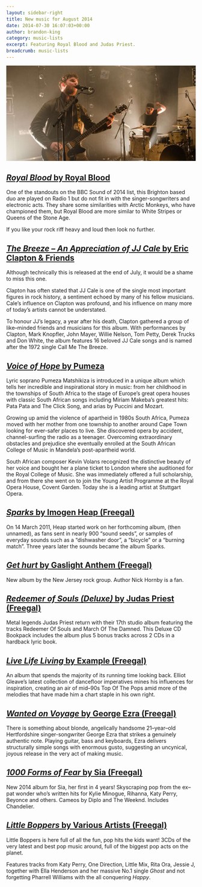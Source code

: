 ```yaml
---
layout: sidebar-right
title: New music for August 2014
date: 2014-07-30 16:07:03+00:00
author: brandon-king
category: music-lists
excerpt: Featuring Royal Blood and Judas Priest.
breadcrumb: music-lists
---
```

![Royal Blood](/images/featured/featured-royal-blood.jpg)

## [<cite>Royal Blood</cite> by Royal Blood](http://suffolk.spydus.co.uk/cgi-bin/spydus.exe/ENQ/OPAC/BIBENQ/44464255?QRY=CTIBIB%3C%20IRN%2841681775%29&QRYTEXT=Royal%20Blood%20[sound%20recording])

One of the standouts on the BBC Sound of 2014 list, this Brighton based duo are played on Radio 1 but do not fit in with the singer-songwriters and electronic acts. They share some similarities with Arctic Monkeys, who have championed them, but Royal Blood are more similar to White Stripes or Queens of the Stone Age.

If you like your rock riff heavy and loud then look no further.

## [<cite>The Breeze – An Appreciation of JJ Cale</cite> by Eric Clapton & Friends](http://suffolk.spydus.co.uk/cgi-bin/spydus.exe/ENQ/OPAC/BIBENQ/44520681?QRY=CTIBIB%3C%20IRN%2840612499%29&QRYTEXT=The%20breeze%20%3A%20An%20appreciation%20of%20J.J.%20Cale%20[sound%20recording])

Although technically this is released at the end of July, it would be a shame to miss this one.

Clapton has often stated that JJ Cale is one of the single most important figures in rock history, a sentiment echoed by many of his fellow musicians. Cale’s influence on Clapton was profound, and his influence on many more of today’s artists cannot be understated.

To honour JJ’s legacy, a year after his death, Clapton gathered a group of like–minded friends and musicians for this album. With performances by Clapton, Mark Knopfler, John Mayer, Willie Nelson, Tom Petty, Derek Trucks and Don White, the album features 16 beloved JJ Cale songs and is named after the 1972 single Call Me The Breeze.

## [<cite>Voice of Hope</cite> by Pumeza](https://suffolk.spydus.co.uk/cgi-bin/spydus.exe/ENQ/OPAC/BIBENQ/7298728?QRY=CAUBIB%3C%20IRN(33084376)&QRYTEXT=Matshikiza%2C%20Pumeza)

Lyric soprano Pumeza Matshikiza is introduced in a unique album which tells her incredible and inspirational story in music: from her childhood in the townships of South Africa to the stage of Europe’s great opera houses with classic South African songs including Miriam Makeba’s greatest hits: Pata Pata and The Click Song, and arias by Puccini and Mozart.

Growing up amid the violence of apartheid in 1980s South Africa, Pumeza moved with her mother from one township to another around Cape Town looking for ever-safer places to live. She discovered opera by accident, channel-surfing the radio as a teenager. Overcoming extraordinary obstacles and prejudice she eventually enrolled at the South African College of Music in Mandela’s post-apartheid world.

South African composer Kevin Volans recognized the distinctive beauty of her voice and bought her a plane ticket to London where she auditioned for the Royal College of Music. She was immediately offered a full scholarship, and from there she went on to join the Young Artist Programme at the Royal Opera House, Covent Garden. Today she is a leading artist at Stuttgart Opera.

## [<cite>Sparks</cite> by Imogen Heap (Freegal)](http://suffolk.spydus.co.uk/cgi-bin/spydus.exe/ENQ/OPAC/BIBENQ/44526593?QRY=CTIBIB%3C%20IRN%2822717145%29&QRYTEXT=Sparks%20[sound%20recording])

On 14 March 2011, Heap started work on her forthcoming album, (then unnamed), as fans sent in nearly 900 “sound seeds”, or samples of everyday sounds such as a “dishwasher door”, a “bicycle” or a “burning match”. Three years later the sounds became the album Sparks.

## [<cite>Get hurt</cite> by Gaslight Anthem (Freegal)](http://suffolk.spydus.co.uk/cgi-bin/spydus.exe/ENQ/OPAC/BIBENQ/44530087?QRY=CTIBIB%3C%20IRN%2841339812%29&QRYTEXT=Get%20hurt%20[sound%20recording])

New album by the New Jersey rock group. Author Nick Hornby is a fan.

## [<cite>Redeemer of Souls (Deluxe)</cite> by Judas Priest (Freegal)](http://suffolklibraries.freegalmusic.com/artists/view/SnVkYXMgUHJpZXN0/29183386/c29ueQ)

Metal legends Judas Priest return with their 17th studio album featuring the tracks Redeemer Of Souls and March Of The Damned. This Deluxe CD Bookpack includes the album plus 5 bonus tracks across 2 CDs in a hardback lyric book.

## [<cite>Live Life Living</cite> by Example (Freegal)](http://suffolklibraries.freegalmusic.com/artists/view/RXhhbXBsZQ==/28618682/c29ueQ)

An album that spends the majority of its running time looking back. Elliot Gleave’s latest collection of dancefloor imperatives mines his influences for inspiration, creating an air of mid–90s Top Of The Pops amid more of the melodies that have made him a chart staple in his own right.

## [<cite>Wanted on Voyage</cite> by George Ezra (Freegal)](http://suffolklibraries.freegalmusic.com/artists/view/R2VvcmdlIEV6cmE=/29122931/c29ueQ)

There is something about blonde, angelically handsome 21–year–old Hertfordshire singer-songwriter George Ezra that strikes a genuinely authentic note. Playing guitar, bass and keyboards, Ezra delivers structurally simple songs with enormous gusto, suggesting an uncynical, joyous release in the very act of making music.

## [<cite>1000 Forms of Fear</cite> by Sia (Freegal)](http://suffolklibraries.freegalmusic.com/artists/view/U2lh/29331032/c29ueQ)

New 2014 album for Sia, her first in 4 years! Skyscraping pop from the ex–pat wonder who&#8217;s written hits for Kylie Minogue, Rihanna, Katy Perry, Beyonce and others. Cameos by Diplo and The Weeknd. Includes Chandelier.

## [<cite>Little Boppers</cite> by Various Artists (Freegal)](http://suffolklibraries.freegalmusic.com/artists/view/VmFyaW91cw==/29352132/c29ueQ)

Little Boppers is here full of all the fun, pop hits the kids want! 3CDs of the very latest and best pop music around, full of the biggest pop acts on the planet.

Features tracks from Katy Perry, One Direction, Little Mix, Rita Ora, Jessie J, together with Ella Henderson and her massive No.1 single <cite>Ghost</cite> and not forgetting Pharrell Williams with the all conquering <cite>Happy</cite>.
